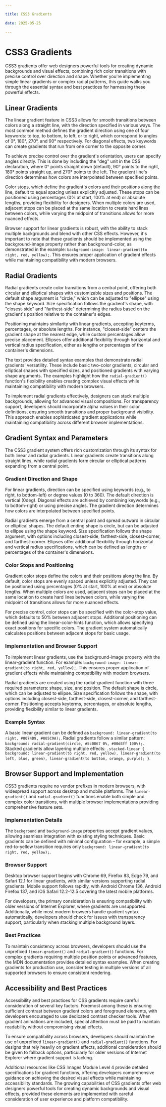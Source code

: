 ```yaml
---

title: CSS3 Gradients

date: 2025-05-25

---
```



# CSS3 Gradients

CSS3 gradients offer web designers powerful tools for creating dynamic backgrounds and visual effects, combining rich color transitions with precise control over direction and shape. Whether you're implementing simple linear gradients or complex radial patterns, this guide walks you through the essential syntax and best practices for harnessing these powerful effects.


## Linear Gradients

The linear gradient feature in CSS3 allows for smooth transitions between colors along a straight line, with the direction specified in various ways. The most common method defines the gradient direction using one of four keywords: to top, to bottom, to left, or to right, which correspond to angles of 0°, 180°, 270°, and 90° respectively. For diagonal effects, two keywords can create gradients that run from one corner to the opposite corner.

To achieve precise control over the gradient's orientation, users can specify angles directly. This is done by including the "deg" unit in the CSS declaration, where 0° points straight down (default), 90° points to the right, 180° points straight up, and 270° points to the left. The gradient line's direction determines how colors are interpolated between specified points.

Color stops, which define the gradient's colors and their positions along the line, default to equal spacing unless explicitly adjusted. These stops can be positioned using percentages (0% at start, 100% at end) or absolute lengths, providing flexibility for designers. When multiple colors are used, adjacent stops can be placed at the same location to create hard lines between colors, while varying the midpoint of transitions allows for more nuanced effects.

Browser support for linear gradients is robust, with the ability to stack multiple backgrounds and blend with other CSS effects. However, it's important to note that these gradients should be implemented using the background-image property rather than background-color, as demonstrated in the example: `background-image: linear-gradient(to right, red, yellow);`. This ensures proper application of gradient effects while maintaining compatibility with modern browsers.


## Radial Gradients

Radial gradients create color transitions from a central point, offering both circular and elliptical shapes with customizable sizes and positions. The default shape argument is "circle," which can be adjusted to "ellipse" using the shape keyword. Size specification follows the gradient's shape, with "closest-side" and "farthest-side" determining the radius based on the gradient's position relative to the container's edges.

Positioning maintains similarity with linear gradients, accepting keyterms, percentages, or absolute lengths. For instance, "closest-side" centers the gradient shape at the nearest edge, while custom percentages allow precise placement. Ellipses offer additional flexibility through horizontal and vertical radius specification, either as lengths or percentages of the container's dimensions.

The text provides detailed syntax examples that demonstrate radial gradients' versatility. These include basic two-color gradients, circular and elliptical shapes with specified sizes, and positioned gradients with varying shape arguments. The examples highlight how the `radial-gradient()` function's flexibility enables creating complex visual effects while maintaining compatibility with modern browsers.

To implement radial gradients effectively, designers can stack multiple backgrounds, allowing for advanced visual compositions. For transparency support, developers should incorporate alpha values in their color definitions, ensuring smooth transitions and proper background visibility. This approach enables sophisticated gradient applications while maintaining compatibility across different browser implementations.


## Gradient Syntax and Parameters

The CSS3 gradient system offers rich customization through its syntax for both linear and radial gradients. Linear gradients create transitions along straight lines, while radial gradients form circular or elliptical patterns expanding from a central point.


### Gradient Direction and Shape

For linear gradients, direction can be specified using keywords (e.g., to right, to bottom-left) or degree values (0 to 360). The default direction is vertical (0deg). Diagonal effects are achieved by combining keywords (e.g., to bottom-right) or using precise angles. The gradient direction determines how colors are interpolated between specified points.

Radial gradients emerge from a central point and spread outward in circular or elliptical shapes. The default ending shape is circle, but can be adjusted to ellipse using the shape keyword. Size specification follows the shape argument, with options including closest-side, farthest-side, closest-corner, and farthest-corner. Ellipses offer additional flexibility through horizontal and vertical radius specifications, which can be defined as lengths or percentages of the container's dimensions.


### Color Stops and Positioning

Gradient color stops define the colors and their positions along the line. By default, color stops are evenly spaced unless explicitly adjusted. They can be positioned using percentages (0% at start, 100% at end) or absolute lengths. When multiple colors are used, adjacent stops can be placed at the same location to create hard lines between colors, while varying the midpoint of transitions allows for more nuanced effects.

For precise control, color stops can be specified with the color-stop value, which defaults to 50% between adjacent stops. Additional positioning can be defined using the linear-color-hints function, which allows specifying exact positions for specific colors. The gradient system automatically calculates positions between adjacent stops for basic usage.


### Implementation and Browser Support

To implement linear gradients, use the background-image property with the linear-gradient function. For example: `background-image: linear-gradient(to right, red, yellow);`. This ensures proper application of gradient effects while maintaining compatibility with modern browsers.

Radial gradients are created using the radial-gradient function with three required parameters: shape, size, and position. The default shape is circle, which can be adjusted to ellipse. Size specification follows the shape, with options including closest-side, farthest-side, closest-corner, and farthest-corner. Positioning accepts keyterms, percentages, or absolute lengths, providing flexibility similar to linear gradients.


### Example Syntax

A basic linear gradient can be defined as `background: linear-gradient(to right, #0074D9, #005C9A);`. Radial gradients follow a similar pattern: `background: radial-gradient(circle, #5c0067 0%, #00d4ff 100%);`. Stacked gradients allow layering multiple effects: `.stacked-linear { background: linear-gradient(to right, red, yellow), linear-gradient(to left, blue, green), linear-gradient(to bottom, orange, purple); }`.


## Browser Support and Implementation

CSS3 gradients require no vendor prefixes in modern browsers, with widespread support across desktop and mobile platforms. The `linear-gradient()` and `radial-gradient()` functions enable both simple and complex color transitions, with multiple browser implementations providing comprehensive feature sets.


### Implementation Details

The `background` and `background-image` properties accept gradient values, allowing seamless integration with existing styling techniques. Basic gradients can be defined with minimal configuration – for example, a simple red-to-yellow transition requires only `background: linear-gradient(to right, red, yellow);`.


### Browser Support

Desktop browser support begins with Chrome 69, Firefox 83, Edge 79, and Safari 12.1 for linear gradients, with similar versions supporting radial gradients. Mobile support follows rapidly, with Android Chrome 136, Android Firefox 137, and iOS Safari 12.2-12.5 covering the latest mobile platforms.

For developers, the primary consideration is ensuring compatibility with older versions of Internet Explorer, where gradients are unsupported. Additionally, while most modern browsers handle gradient syntax automatically, developers should check for issues with transparency support, particularly when stacking multiple background layers.


### Best Practices

To maintain consistency across browsers, developers should use the unprefixed `linear-gradient()` and `radial-gradient()` functions. For complex gradients requiring multiple position points or advanced features, the MDN documentation provides detailed syntax examples. When creating gradients for production use, consider testing in multiple versions of all supported browsers to ensure consistent rendering.


## Accessibility and Best Practices

Accessibility and best practices for CSS gradients require careful consideration of several key factors. Foremost among these is ensuring sufficient contrast between gradient colors and foreground elements, with developers encouraged to use dedicated contrast checker tools. When gradient animations are included, special attention must be paid to maintain readability without compromising visual effects.

To ensure compatibility across browsers, developers should maintain the use of unprefixed `linear-gradient()` and `radial-gradient()` functions. For designs that rely heavily on gradient effects, additional consideration should be given to fallback options, particularly for older versions of Internet Explorer where gradient support is lacking.

Additional resources like CSS Images Module Level 4 provide detailed specifications for gradient functions, offering developers comprehensive guidance on achieving the desired visual effects while maintaining accessibility standards. The growing capabilities of CSS gradients offer web designers powerful tools for creating dynamic backgrounds and visual effects, provided these elements are implemented with careful consideration of user experience and platform compatibility.

